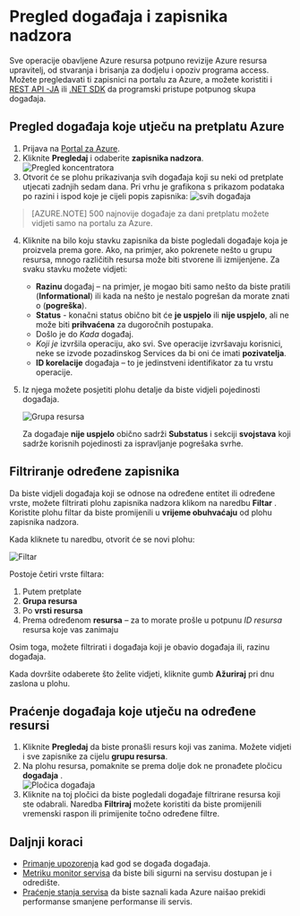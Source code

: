 <properties
    pageTitle="Pregled događaja i zapisnika nadzora"
    description="Saznajte kako da biste vidjeli sve događajima koji se odvijaju u pretplatu za Azure."
    authors="rboucher"
    manager="carolz"
    editor=""
    services="monitoring-and-diagnostics"
    documentationCenter="monitoring-and-diagnostics"/>

<tags
    ms.service="monitoring-and-diagnostics"
    ms.workload="na"
    ms.tgt_pltfrm="na"
    ms.devlang="na"
    ms.topic="article"
    ms.date="04/28/2015"
    ms.author="robb"/>

# <a name="view-events-and-audit-logs"></a>Pregled događaja i zapisnika nadzora

Sve operacije obavljene Azure resursa potpuno revizije Azure resursa upravitelj, od stvaranja i brisanja za dodjelu i opoziv programa access. Možete pregledavati ti zapisnici na portalu za Azure, a možete koristiti i [REST API -JA](https://msdn.microsoft.com/library/azure/dn931927.aspx) ili [.NET SDK](https://www.nuget.org/packages/Microsoft.Azure.Insights/) da programski pristupe potpunog skupa događaja.

## <a name="browse-the-events-impacting-your-azure-subscription"></a>Pregled događaja koje utječu na pretplatu Azure

1. Prijava na [Portal za Azure](https://portal.azure.com/).
2. Kliknite **Pregledaj** i odaberite **zapisnika nadzora**.  
    ![Pregled koncentratora](./media/insights-debugging-with-events/Insights_Browse.png)
3. Otvorit će se plohu prikazivanja svih događaja koji su neki od pretplate utjecati zadnjih sedam dana. Pri vrhu je grafikona s prikazom podataka po razini i ispod koje je cijeli popis zapisnika:  ![svih događaja](./media/insights-debugging-with-events/Insights_AllEvents.png)

>[AZURE.NOTE] 500 najnovije događaje za dani pretplatu možete vidjeti samo na portalu za Azure.

4. Kliknite na bilo koju stavku zapisnika da biste pogledali događaje koja je proizvela prema gore. Ako, na primjer, ako pokrenete nešto u grupu resursa, mnogo različitih resursa može biti stvorene ili izmijenjene. Za svaku stavku možete vidjeti:
    * **Razinu** događaj – na primjer, je mogao biti samo nešto da biste pratili (**Informational**) ili kada na nešto je nestalo pogrešan da morate znati o (**pogreška**).
    * **Status** - konačni status obično bit će **je uspjelo** ili **nije uspjelo**, ali ne može biti **prihvaćena** za dugoročnih postupaka.
    * Došlo je do *Kada* događaj.
    * *Koji je* izvršila operaciju, ako svi. Sve operacije izvršavaju korisnici, neke se izvode pozadinskog Services da bi oni će imati **pozivatelja**.
    * **ID korelacije** događaja – to je jedinstveni identifikator za tu vrstu operacije.

5. Iz njega možete posjetiti plohu detalje da biste vidjeli pojedinosti događaja.

    ![Grupa resursa](./media/insights-debugging-with-events/Insights_EventDetails.png)

    Za događaje **nije uspjelo** obično sadrži **Substatus** i sekciji **svojstava** koji sadrže korisnih pojedinosti za ispravljanje pogrešaka svrhe.

## <a name="filter-to-specific-logs"></a>Filtriranje određene zapisnika

Da biste vidjeli događaja koji se odnose na određene entitet ili određene vrste, možete filtrirati plohu zapisnika nadzora klikom na naredbu **Filtar** . Koristite plohu filtar da biste promijenili u **vrijeme obuhvaćaju** od plohu zapisnika nadzora.

Kada kliknete tu naredbu, otvorit će se novi plohu:

![Filtar](./media/insights-debugging-with-events/Insights_EventFilter.png)

Postoje četiri vrste filtara:

1. Putem pretplate
2. **Grupa resursa**
3. Po **vrsti resursa**
4. Prema određenom **resursa** – za to morate prošle u potpunu *ID resursa* resursa koje vas zanimaju

Osim toga, možete filtrirati i događaja koji je obavio događaja ili, razinu događaja.

Kada dovršite odaberete što želite vidjeti, kliknite gumb **Ažuriraj** pri dnu zaslona u plohu.

## <a name="monitor-events-impacting-specific-resources"></a>Praćenje događaja koje utječu na određene resursi

1. Kliknite **Pregledaj** da biste pronašli resurs koji vas zanima. Možete vidjeti i sve zapisnike za cijelu **grupu resursa**.
2. Na plohu resursa, pomaknite se prema dolje dok ne pronađete pločicu **događaja** .  
    ![Pločica događaja](./media/insights-debugging-with-events/Insights_EventsTile.png)
3. Kliknite na toj pločici da biste pogledali događaje filtrirane resursa koji ste odabrali. Naredba **Filtriraj** možete koristiti da biste promijenili vremenski raspon ili primijenite točno određene filtre.

## <a name="next-steps"></a>Daljnji koraci

* [Primanje upozorenja](insights-receive-alert-notifications.md) kad god se događa događaja.
* [Metriku monitor servisa](insights-how-to-customize-monitoring.md) da biste bili sigurni na servisu dostupan je i odredište.
* [Praćenje stanja servisa](insights-service-health.md) da biste saznali kada Azure naišao prekidi performanse smanjene performanse ili servis.  
